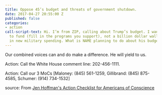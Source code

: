 ```yaml
---
title: Oppose 45’s budget and threats of government shutdown.
date: 2017-04-27 20:55:00 Z
published: false
categories:
- action
call-script-text: Hi. I’m from ZIP, calling about Trump’s budget. I want my tax dollars
  to fund (fill in the programs you support), not a billion dollar wall and 30 billion
  in new military spending. What is NAME planning to do about his budget ideas?
---
```


Our combined voices can and do make a difference. He will yield to us.

Action: Call the White House comment line: 202-456-1111.

Action: Call our 3 MoCs [Maloney: (845) 561-1259, Gillibrand: (845) 875-4585, Schumer: (914) 734-1532]

source: From [Jen Hoffman's Action Checklist for Americans of Conscience](https://docs.google.com/document/d/1vxf7O9qMght-rXYzdgbwsahC7wQVDpl1fl2y110GoiQ/edit)
 